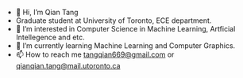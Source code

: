 - 👋 Hi, I’m Qian Tang
- Graduate student at University of Toronto, ECE department.
- 👀 I’m interested in Computer Science in Machine Learning, Artficial Intellegence and etc.
- 🌱 I’m currently learning Machine Learning and Computer Graphics.
- 📫 How to reach me tangqian669@gmail.com or qianqian.tang@mail.utoronto.ca

<!---
MISAKITSUBASA/MISAKITSUBASA is a ✨ special ✨ repository because its `README.md` (this file) appears on your GitHub profile.
You can click the Preview link to take a look at your changes.
--->
